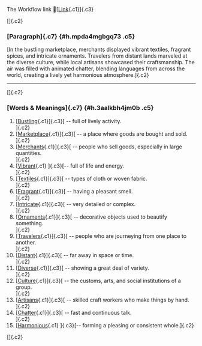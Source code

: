 The Workflow link
👏[[Link](https://www.google.com/url?q=http://www.google.com&sa=D&source=editors&ust=1761348080148599&usg=AOvVaw2HC8_JhV8LNYPDGGeQFEkF){.c1}]{.c3}

[]{.c2}

### [Paragraph]{.c7} {#h.mpda4mgbgq73 .c5}

[In the bustling marketplace, merchants displayed vibrant textiles,
fragrant spices, and intricate ornaments. Travelers from distant lands
marveled at the diverse culture, while local artisans showcased their
craftsmanship. The air was filled with animated chatter, blending
languages from across the world, creating a lively yet harmonious
atmosphere.]{.c2}

------------------------------------------------------------------------

[]{.c2}

### [Words & Meanings]{.c7} {#h.3aalkbh4jm0b .c5}

1.  [[Bustling](https://www.google.com/url?q=http://www.google.com&sa=D&source=editors&ust=1761348080150002&usg=AOvVaw3LSoPpirxsZc_WxgeK1iSr){.c1}]{.c3}[ --
    full of lively activity.\
    ]{.c2}
2.  [[Marketplace](https://www.google.com/url?q=http://www.google.com&sa=D&source=editors&ust=1761348080150282&usg=AOvVaw1o5osu0t_x4akirETYlqjR){.c1}]{.c3}[ --
    a place where goods are bought and sold.\
    ]{.c2}
3.  [[Merchants](https://www.google.com/url?q=http://www.google.com&sa=D&source=editors&ust=1761348080150647&usg=AOvVaw2RoAhu8bGwVR_aj3BCLueO){.c1}]{.c3}[ --
    people who sell goods, especially in large quantities.\
    ]{.c2}
4.  [[Vibrant](https://www.google.com/url?q=http://www.google.com&sa=D&source=editors&ust=1761348080150945&usg=AOvVaw2zElk7KvfvdedLddeyRJFZ){.c1}
    ]{.c3}[-- full of life and energy.\
    ]{.c2}
5.  [[Textiles](https://www.google.com/url?q=http://www.google.com&sa=D&source=editors&ust=1761348080151240&usg=AOvVaw3aRgAOfKcNk4S_98HE--gh){.c1}]{.c3}[ --
    types of cloth or woven fabric.\
    ]{.c2}
6.  [[Fragrant](https://www.google.com/url?q=http://www.google.com&sa=D&source=editors&ust=1761348080151517&usg=AOvVaw1dpi8Mayu40pCEZzKbPkbR){.c1}]{.c3}[ --
    having a pleasant smell.\
    ]{.c2}
7.  [[Intricate](https://www.google.com/url?q=http://www.google.com&sa=D&source=editors&ust=1761348080151753&usg=AOvVaw35XMbAt6EBhS12LId390mH){.c1}]{.c3}[ --
    very detailed or complex.\
    ]{.c2}
8.  [[Ornaments](https://www.google.com/url?q=http://www.google.com&sa=D&source=editors&ust=1761348080151985&usg=AOvVaw00e64FGO_VkuTWNQPHpk8X){.c1}]{.c3}[ --
    decorative objects used to beautify something.\
    ]{.c2}
9.  [[Travelers](https://www.google.com/url?q=http://www.google.com&sa=D&source=editors&ust=1761348080152264&usg=AOvVaw0u-JbMfGov_v1qCbV3wHDA){.c1}]{.c3}[ --
    people who are journeying from one place to another.\
    ]{.c2}
10. [[Distant](https://www.google.com/url?q=http://www.google.com&sa=D&source=editors&ust=1761348080152578&usg=AOvVaw3AJPkgzF3YSThn0LaqKzQB){.c1}]{.c3}[ --
    far away in space or time.\
    ]{.c2}
11. [[Diverse](https://www.google.com/url?q=http://www.google.com&sa=D&source=editors&ust=1761348080152804&usg=AOvVaw2T5Eyb-SuIB__Cs2V24cW8){.c1}]{.c3}[ --
    showing a great deal of variety.\
    ]{.c2}
12. [[Culture](https://www.google.com/url?q=http://www.google.com&sa=D&source=editors&ust=1761348080153039&usg=AOvVaw2m14Jt5ZNaIK221ArY8QWN){.c1}]{.c3}[ --
    the customs, arts, and social institutions of a group.\
    ]{.c2}
13. [[Artisans](https://www.google.com/url?q=http://www.google.com&sa=D&source=editors&ust=1761348080153327&usg=AOvVaw1ySuodRVkBY7_c8tiQefBw){.c1}]{.c3}[ --
    skilled craft workers who make things by hand.\
    ]{.c2}
14. [[Chatter](https://www.google.com/url?q=http://www.google.com&sa=D&source=editors&ust=1761348080153591&usg=AOvVaw0W2TzSwY3mi_N35ZFJn7IW){.c1}]{.c3}[ --
    fast and continuous talk.\
    ]{.c2}
15. [[Harmonious](https://www.google.com/url?q=http://www.google.com&sa=D&source=editors&ust=1761348080153822&usg=AOvVaw1G-YAfRQoNYqRT9eUF29tb){.c1}
    ]{.c3}[-- forming a pleasing or consistent whole.]{.c2}

[]{.c2}
